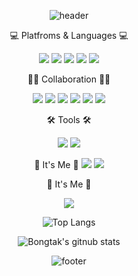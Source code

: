 <div align="center">
 
![header](https://capsule-render.vercel.app/api?type=waving&color=gradient&text=%20SoeunDeveloper%20%20&height=200&fontSize=70&fontColor=ffffff)

💻 Platfroms & Languages 💻
 
 <img src="https://img.shields.io/badge/Firebase-FFCA28?style=flat-square&logo=firebase&logoColor=white"/> <img src="https://img.shields.io/badge/Flutter-02569B?style=flat-square&logo=flutter&logoColor=white"/> <img src="https://img.shields.io/badge/C-A8B9CC?style=flat-square&logo=C&logoColor=white"/>
<img src="https://img.shields.io/badge/PostgreSQL-4169E1?style=flat-square&logo=PostgreSQL&logoColor=white"/> <img src="https://img.shields.io/badge/MySQL-4479A1?style=flat-square&logo=MySQL&logoColor=white"/>
 
👯‍♂️ Collaboration 👯‍♂️

<img src="https://img.shields.io/badge/GitHub-181717?style=flat-square&logo=GitHub&logoColor=white"/> <img src="https://img.shields.io/badge/Git-F05032?style=flat-square&logo=Git&logoColor=white"/> <img src="https://img.shields.io/badge/GitBook-3884FF?style=flat-square&logo=GitBook&logoColor=white"/> <img src="https://img.shields.io/badge/Postman-FF6C37?style=flat-square&logo=Postman&logoColor=white"/> <img src="https://img.shields.io/badge/Notion-000000?style=flat-square&logo=Notion&logoColor=white"/> <img src="https://img.shields.io/badge/Microsoft Teams-6264A7?style=flat-square&logo=Microsoft Teams&logoColor=white"/>
  
 
🛠️ Tools 🛠️
 
<img src="https://img.shields.io/badge/IntelliJ IDEA-000000?style=flat-square&logo=IntelliJIDEA&logoColor=white"/> <img src="https://img.shields.io/badge/Android Studio-3DDC84?style=flat-square&logo=AndroidStudio&logoColor=white"/>
 
 
🎨 It's Me 🎨
<img src="https://img.shields.io/badge/Microsoft Excel-217346?style=flat-square&logo=Microsoft Excel&logoColor=white"/> <img src="https://img.shields.io/badge/Microsoft Word-2B579A?style=flat-square&logo=Microsoft Word&logoColor=white"/>
 
💖 It's Me 💖
 
<a href="https://www.instagram.com/sosososo._.eun/"><img src="https://img.shields.io/badge/Instagram-E4405F?style=flat-square&logo=Instagram&logoColor=white"/></a>
  

![Top Langs](https://github-readme-stats.vercel.app/api/top-langs/?username=bongtak)
  
![Bongtak's gitnub stats](https://github-readme-stats.vercel.app/api?username=bongtak&show_icons=true) 
  
![footer](https://capsule-render.vercel.app/api?section=footer&type=waving&color=gradient)
</div>
